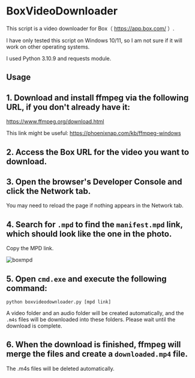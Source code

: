 # BoxVideoDownloader

This script is a video downloader for Box（ https://app.box.com/ ）.

I have only tested this script on Windows 10/11, so I am not sure if it will work on other operating systems.

I used Python 3.10.9 and requests module.

## Usage
## 1. Download and install ffmpeg via the following URL, if you don't already have it:
https://www.ffmpeg.org/download.html

This link might be useful: https://phoenixnap.com/kb/ffmpeg-windows

## 2. Access the Box URL for the video you want to download.

## 3. Open the browser's Developer Console and click the Network tab.
You may need to reload the page if nothing appears in the Network tab.

## 4. Search for `.mpd` to find the `manifest.mpd` link, which should look like the one in the photo.

Copy the MPD link.

![boxmpd](https://github.com/user-attachments/assets/d2b77aa6-38bf-499a-be8b-54b4a8c4bebf)

## 5. Open `cmd.exe` and execute the following command:

```
python boxvideodownloader.py [mpd link]
```

A video folder and an audio folder will be created automatically, and the `.m4s` files will be downloaded into these folders. Please wait until the download is complete.

## 6. When the download is finished, ffmpeg will merge the files and create a `downloaded.mp4` file.
The .m4s files will be deleted automatically.
